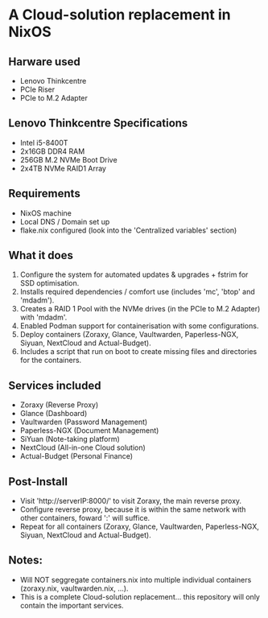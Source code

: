 # A Cloud-solution replacement in NixOS

## Harware used
- Lenovo Thinkcentre 
- PCIe Riser
- PCIe to M.2 Adapter

## Lenovo Thinkcentre Specifications
- Intel i5-8400T
- 2x16GB DDR4 RAM
- 256GB M.2 NVMe Boot Drive
- 2x4TB NVMe RAID1 Array

## Requirements
- NixOS machine
- Local DNS / Domain set up
- flake.nix configured (look into the 'Centralized variables' section)

## What it does
1) Configure the system for automated updates & upgrades + fstrim for SSD optimisation.
2) Installs required dependencies / comfort use (includes 'mc', 'btop' and 'mdadm').
3) Creates a RAID 1 Pool with the NVMe drives (in the PCIe to M.2 Adapter) with 'mdadm'.
4) Enabled Podman support for containerisation with some configurations.
5) Deploy containers (Zoraxy, Glance, Vaultwarden, Paperless-NGX, Siyuan, NextCloud and Actual-Budget).
6) Includes a script that run on boot to create missing files and directories for the containers.

## Services included
- Zoraxy (Reverse Proxy)
- Glance (Dashboard)
- Vaultwarden (Password Management)
- Paperless-NGX (Document Management)
- SiYuan (Note-taking platform)
- NextCloud (All-in-one Cloud solution)
- Actual-Budget (Personal Finance)

## Post-Install
- Visit 'http://serverIP:8000/' to visit Zoraxy, the main reverse proxy.
- Configure reverse proxy, because it is within the same network with other containers, foward '<containerName>:<containerPort>' will suffice.
- Repeat for all containers (Zoraxy, Glance, Vaultwarden, Paperless-NGX, Siyuan, NextCloud and Actual-Budget).

## Notes:
- Will NOT seggregate containers.nix into multiple individual containers (zoraxy.nix, vaultwarden.nix, ...).
- This is a complete Cloud-solution replacement... this repository will only contain the important services.

